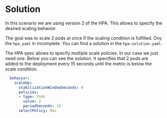 # Solution

In this scenario we are using version 2 of the HPA. This allows to specify the desired scaling behavior.

The goal was to scale 2 pods at once if the scaling condition is fulfilled. Ony the `hpa.yaml` in incomplete. You can find a solution in the `hpa-solution.yaml`.

The HPA spec allows to specify multiple scale policies. In our case we just need one. Below you can see the solution. It specifies that 2 pods are added to the deployment every 15 seconds until the metric is below the scale condition. 

```yaml
  behavior:
    scaleUp:
      stabilizationWindowSeconds: 0
      policies:
      - type: Pods
        value: 2
        periodSeconds: 15
      selectPolicy: Max
```